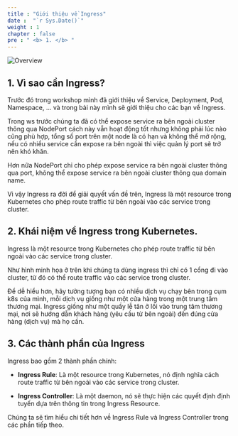 ```yaml
---
title : "Giới thiệu về Ingress"
date :  "`r Sys.Date()`" 
weight : 1
chapter : false
pre : " <b> 1. </b> "
---
```


![Overview](/images/01.webp)

## 1. Vì sao cần Ingress?

Trước đó trong workshop mình đã giới thiệu về Service, Deployment, Pod, Namespace, ... và trong bài này mình sẽ giới thiệu cho các bạn về Ingress.

Trong ws trước chúng ta đã có thể expose service ra bên ngoài cluster thông qua NodePort cách này vẫn hoạt động tốt nhưng không phải lúc nào cũng phù hợp, tổng số port trên một node là có hạn và không thể mở rộng, nếu có nhiều service cần expose ra bên ngoài thì việc quản lý port sẽ trở nên khó khăn.

Hơn nữa NodePort chỉ cho phép expose service ra bên ngoài cluster thông qua port, không thể expose service ra bên ngoài cluster thông qua domain name.

Vì vậy Ingress ra đời để giải quyết vấn đề trên, Ingress là một resource trong Kubernetes cho phép route traffic từ bên ngoài vào các service trong cluster.

## 2. Khái niệm về Ingress trong Kubernetes.

Ingress là một resource trong Kubernetes cho phép route traffic từ bên ngoài vào các service trong cluster.

Như hình minh họa ở trên khi chúng ta dùng ingress thì chỉ có 1 cổng đi vào cluster, từ đó có thể route traffic vào các service trong cluster.

Để dễ hiểu hơn, hãy tưởng tượng bạn có nhiều dịch vụ chạy bên trong cụm k8s của mình, mỗi dịch vụ giống như một cửa hàng trong một trung tâm thương mại. Ingress giống như một quầy lễ tân ở lối vào trung tâm thương mại, nơi sẽ hướng dẫn khách hàng (yêu cầu từ bên ngoài) đến đúng cửa hàng (dịch vụ) mà họ cần.

## 3. Các thành phần của Ingress

Ingress bao gồm 2 thành phần chính:

- **Ingress Rule**: Là một resource trong Kubernetes, nó định nghĩa cách route traffic từ bên ngoài vào các service trong cluster.

- **Ingress Controller**: Là một daemon, nó sẽ thực hiện các quyết định định tuyến dựa trên thông tin trong Ingress Resource.

Chúng ta sẽ tìm hiểu chi tiết hơn về Ingress Rule và Ingress Controller trong các phần tiếp theo.